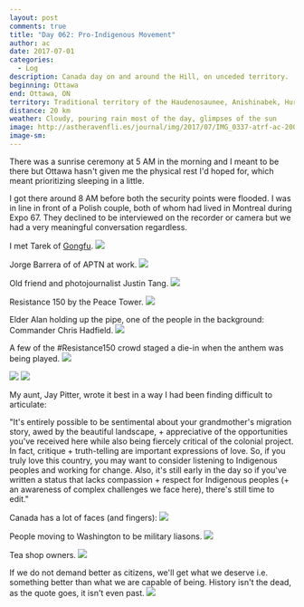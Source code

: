 ```yaml
---
layout: post
comments: true
title: "Day 062: Pro-Indigenous Movement"
author: ac
date: 2017-07-01
categories:
  - Log
description: Canada day on and around the Hill, on unceded territory.
beginning: Ottawa
end: Ottawa, ON
territory: Traditional territory of the Haudenosaunee, Anishinabek, Huron-Wendat and Algonquin
distance: 20 km
weather: Cloudy, pouring rain most of the day, glimpses of the sun
image: http://astheravenfli.es/journal/img/2017/07/IMG_0337-atrf-ac-2000-web.jpg
image-sm:
---
```


There was a sunrise ceremony at 5 AM in the morning and I meant to be there but Ottawa hasn't given me the physical rest I'd hoped for, which meant prioritizing sleeping in a little. 

I got there around 8 AM before both the security points were flooded. I was in line in front of a Polish couple, both of whom had lived in Montreal during Expo 67. They declined to be interviewed on the recorder or camera but we had a very meaningful conversation regardless.

I met Tarek of [Gongfu](http://gongfu.ca/#).
<img src="http://astheravenfli.es/journal/img/2017/07/IMG_0298-atrf-ac-2000-web.jpg">

Jorge Barrera of of APTN at work.
<img src="http://astheravenfli.es/journal/img/2017/07/IMG_0304-atrf-ac-2000-web.jpg">

Old friend and photojournalist Justin Tang.
<img src="http://astheravenfli.es/journal/img/2017/07/IMG_0309-atrf-ac-2000-web.jpg">

Resistance 150 by the Peace Tower.
<img src="http://astheravenfli.es/journal/img/2017/07/IMG_0310-atrf-ac-2000-web.jpg">

Elder Alan holding up the pipe, one of the people in the background: Commander Chris Hadfield.
<img src="http://astheravenfli.es/journal/img/2017/07/IMG_0346-atrf-ac-2000-web.jpg">

A few of the #Resistance150 crowd staged a die-in when the anthem was being played.
<img src="http://astheravenfli.es/journal/img/2017/07/IMG_0375-atrf-ac-2000-web.jpg">

<img src="http://astheravenfli.es/journal/img/2017/07/IMG_0377-atrf-ac-2000-web.jpg">

<img src="http://astheravenfli.es/journal/img/2017/07/IMG_0392-atrf-ac-2000-web.jpg">

My aunt, Jay Pitter, wrote it best in a way I had been finding difficult to articulate:

"It's entirely possible to be sentimental about your grandmother's migration story, awed by the beautiful landscape, + appreciative of the opportunities you've received here while also being fiercely critical of the colonial project. In fact, critique + truth-telling are important expressions of love. So, if you truly love this country, you may want to consider listening to Indigenous peoples and working for change. Also, it's still early in the day so if you've written a status that lacks compassion + respect for Indigenous peoples (+ an awareness of complex challenges we face here), there's still time to edit."

Canada has a lot of faces (and fingers):
<img src="http://astheravenfli.es/journal/img/2017/07/IMG_0412-atrf-ac-2000-web.jpg">

People moving to Washington to be military liasons. 
<img src="http://astheravenfli.es/journal/img/2017/07/IMG_0414-atrf-ac-2000-web.jpg">

Tea shop owners.
<img src="http://astheravenfli.es/journal/img/2017/07/IMG_0417-atrf-ac-2000-web.jpg">

If we do not demand better as citizens, we'll get what we deserve i.e. something better than what we are capable of being. History isn't the dead, as the quote goes, it isn't even past.
<img src="http://astheravenfli.es/journal/img/2017/07/IMG_0426-atrf-ac-2000-web.jpg">